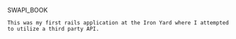 SWAPI_BOOK

``This was my first rails application at the Iron Yard where I attempted to utilize a third party API.``

